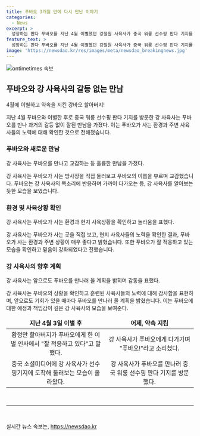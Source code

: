 ```yaml
---
title: 푸바오 3개월 만에 다시 만난 이야기
categories:
  - News
excerpt: >
  성장하는 판다 푸바오를 지난 4월 이별했던 강철원 사육사가 중국 워룽 선수핑 판다 기지를 방문해 약속을 지켰다. 푸바오는 할아버지를 알아보는 듯한 반응을 보이며, 현재 거주하는 환경에 만족한 것으로 나타났다. 강 사육사는 푸바오와의 재회를 유튜브 채널을 통해 곧 소식을 전할 예정이며, 푸바오가 잘 적응하고 있는 것을 확인한 그는 앞으로도 만날 기회가 있을 때마다 푸바오를 만나러 올 것을 희망한다.
feature_text: >
  성장하는 판다 푸바오를 지난 4월 이별했던 강철원 사육사가 중국 워룽 선수핑 판다 기지를 방문해 약속을 지켰다. 푸바오는 할아버지를 알아보는 듯한 반응을 보이며, 현재 거주하는 환경에 만족한 것으로 나타났다. 강 사육사는 푸바오와의 재회를 유튜브 채널을 통해 곧 소식을 전할 예정이며, 푸바오가 잘 적응하고 있는 것을 확인한 그는 앞으로도 만날 기회가 있을 때마다 푸바오를 만나러 올 것을 희망한다.
image: 'https://newsdao.kr/res/images/meta/newsdao_breakingnews.jpg'
---
```


<p><img src="https://newsdao.kr/res/images/meta/newsdao_breakingnews.jpg" alt="ontimetimes 속보" /></p>

<h2 data-ke-size="size26">푸바오와 강 사육사의 갈등 없는 만남</h2>

<p data-ke-size="size16">4월에 이별하고 약속을 지킨 강바오 할아버지!</p>

<p>지난 4월 푸바오와 이별한 후로 중국 워룽 선수핑 판다 기지를 방문한 강 사육사는 푸바오를 만나 과거의 갈등 없이 잘된 만남을 가졌다. 이는 푸바오가 사는 환경과 주변 사육사들의 노력에 대해 확인한 것으로 전해졌습니다.</p>

<h3>푸바오와 새로운 만남</h3>

<p data-ke-size="size16">강 사육사는 푸바오를 만나고 교감하는 등 훌륭한 만남을 가졌다.</p>

<p>강 사육사는 푸바오가 사는 방사장을 직접 둘러보고 푸바오의 이름을 부르며 교감했습니다. 푸바오는 강 사육사의 목소리에 반응하며 가까이 다가오는 등, 강 사육사를 알아보는 듯한 모습을 보였습니다.</p>

<h3>환경 및 사육상황 확인</h3>

<p data-ke-size="size16">강 사육사는 푸바오가 사는 환경과 현지 사육상황을 확인하고 놀라움을 표했다.</p>

<p>강 사육사는 푸바오가 사는 곳을 직접 보고, 현지 사육사들의 노력을 확인한 결과, 푸바오가 사는 환경과 주변 상황이 매우 좋다고 밝혔습니다. 또한 푸바오가 잘 적응하고 있는 모습을 확인하고 믿음이 강화되었다고 전했습니다.</p>

<h3>강 사육사의 향후 계획</h3>

<p data-ke-size="size16">강 사육사는 앞으로도 푸바오를 만나러 올 계획을 밝히며 감동을 표했다.</p>

<p>강 사육사는 푸바오의 상황을 확인하고 훈련된 사육사들의 노력에 대해 감사함을 표현하며, 앞으로도 기회가 있을 때마다 푸바오를 만나러 올 계획을 밝혔습니다. 이는 푸바오에 대한 애정과 책임감이 깊은 강 사육사의 모습을 보여준다.</p>

<table>
<thead>
<tr>
<td style="text-align: center; height: 17px;"><b>지난 4월 3일 이별 후</b></td>
<td style="text-align: center; height: 17px;"><b>어제, 약속 지킴</b></td>
</tr>
</thead>
<tbody>
<tr>
<td style="text-align: center; height: 17px;">황정만 할아버지가 푸바오에게 한 이별 인사에서 "잘 적응하고 있다"고 말했다.</td>
<td style="text-align: center; height: 17px;">강 사육사가 푸바오에게 다가가며 "푸바오!"라고 소리쳤다.</td>
</tr>
<tr>
<td style="text-align: center; height: 17px;">중국 소셜미디어에 강 사육사가 선수핑기지에 도착해 둘러보는 모습이 올라왔다.</td>
<td style="text-align: center; height: 17px;">강 사육사가 푸바오를 만나러 중국 워룽 선수핑 판다 기지를 방문했다.</td>
</tr>
</tbody>
</table>

<p data-ke-size="size16">&nbsp;</p>

<hr>

<p data-ke-size="size16">&nbsp;</p>
실시간 뉴스 속보는, <a href="https://newsdao.kr" rel="dofollow">https://newsdao.kr</a>


